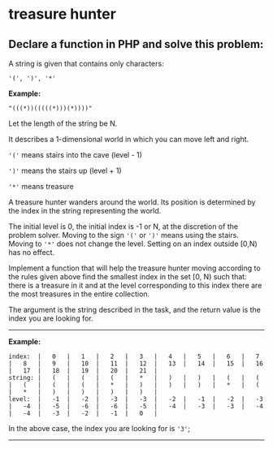 # treasure hunter

Declare a function in PHP and solve this problem:
---
A string is given that contains only characters:

```
'(', ')', '*'
```

**Example:**

```
"(((*))(((((*)))(*))))"
```

Let the length of the string be N.

It describes a 1-dimensional world in which you can move left and right.

```'('``` means stairs into the cave (level - 1)

```')'``` means the stairs up (level + 1)

```'*'``` means treasure

A treasure hunter wanders around the world. Its position is determined by the index in the string representing the world.

The initial level is 0, the initial index is -1 or N, at the discretion of the problem solver. 
Moving to the sign ```'('``` or ```')'``` means using the stairs. Moving to ```'*'``` does not change the level.
Setting on an index outside [0,N) has no effect.

Implement a function that will help the treasure hunter moving according to the rules given above find the smallest index in the set [0, N) such that: 
there is a treasure in it and at the level corresponding to this index there are the most treasures in the entire collection. 

The argument is the string described in the task, and the return value is the index you are looking for.

---
**Example:**
```
index:  |	0	|	1	|	2	|	3	|	4	|	5	|	6	|	7	|	8	|	9	|	10	|	11	|	12	|	13	|	14	|	15	|	16	|	17	|	18	|	19	|	20	|	21	|
string:	|	(	|	(	|	(	|	*	|	)	|	)	|	(	|	(	|	(	|	(	|	(	|	*	|	)	|	)	|	)	|	* 	|	(	|	*	|	)	|	)	|	)	|	)	|
level:  | 	-1	|	-2	|	-3	|	-3	|	-2	|	-1	|	-2	|	-3	|	-4	|	-5	|	-6	|	-6	|	-5	|	-4	|	-3	|	-3	|	-4	|	-4	|	-3	|	-2	|	-1	|	0 	|
```	
In the above case, the index you are looking for is ```'3'```;

---